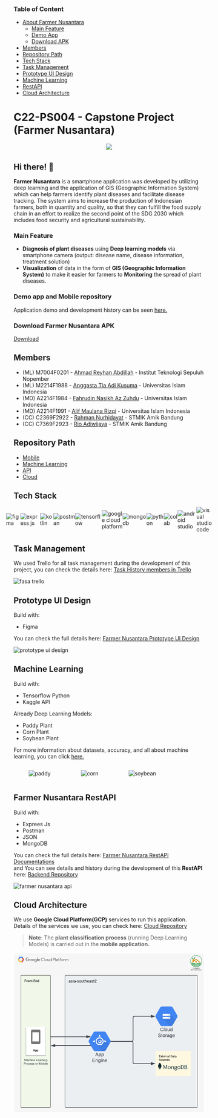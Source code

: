### Table of Content
- [About Farmer Nusantara](https://github.com/farmer-nusantara#c22-ps004---capstone-project-farmer-nusantara)
  - [Main Feature](https://github.com/farmer-nusantara#main-feature)
  - [Demo App](https://github.com/farmer-nusantara#demo-app-and-mobile-repository)
  - [Download APK](https://github.com/farmer-nusantara#download-farmer-nusantara-apk)
- [Members](https://github.com/farmer-nusantara#members)
- [Repository Path](https://github.com/farmer-nusantara#repository-path)
- [Tech Stack](https://github.com/farmer-nusantara#tech-stack)
- [Task Management](https://github.com/farmer-nusantara#task-management)
- [Prototype UI Design](https://github.com/farmer-nusantara#prototype-ui-design)
- [Machine Learning](https://github.com/farmer-nusantara#machine-learning)
- [RestAPI](https://github.com/farmer-nusantara#farmer-nusantara-restapi)
- [Cloud Architecture](https://github.com/farmer-nusantara#cloud-architecture)

# C22-PS004 - Capstone Project (Farmer Nusantara)

<p align="center">
  <img width="300px" src="https://storage.googleapis.com/farmer-nusantara-storage/logo/Farmer%20Nusantara%20Logo%20FIll.png" />
</p>

## Hi there! 👋
<strong>Farmer Nusantara</strong> is a smartphone application was developed by utilizing deep learning and the application of GIS (Geographic Information System) which can help farmers identify plant diseases and facilitate disease tracking. The system aims to increase the production of Indonesian farmers, both in quantity and quality, so that they can fulfill the food supply chain in an effort to realize the second point of the SDG 2030 which includes food security and agricultural sustainability.

### Main Feature
- **Diagnosis of plant diseases** using **Deep learning models** via smartphone camera (output: disease name, disease information, treatment solution)
- **Visualization** of data in the form of **GIS (Geographic Information System)** to make it easier for farmers to **Monitoring** the spread of plant diseases.

### Demo app and Mobile repository
Application demo and development history can be seen [here.](https://github.com/farmer-nusantara/farmer-nusantara-mobile)

### Download Farmer Nusantara APK
[Download](https://drive.google.com/file/d/1N0C4iRcGkXy2cVX2eCLO0TPDgfAzhBe-/view?usp=sharing)

## Members
- (ML) M7004F0201 - [Ahmad Reyhan Abdillah](https://www.linkedin.com/in/ahmadreyhanabdillah) - Institut Teknologi Sepuluh Nopember
- (ML) M2214F1988 - [Anggasta Tia Adi Kusuma](https://www.linkedin.com/in/anggasta-tirta-adi-kusuma) - Universitas Islam Indonesia
- (MD) A2214F1984 - [Fahrudin Nasikh Az Zuhdu](https://www.linkedin.com/in/fahrudin-nasikh-az-zuhdu-38625b1b0/) - Universitas Islam Indonesia
- (MD) A2214F1991 - [Alif Maulana Rizqi](https://www.linkedin.com/in/alif-maulana-rizqi-165145239) - Universitas Islam Indonesia
- (CC) C2369F2922 - [Rahman Nurhidayat](https://www.linkedin.com/in/rahman-nurhidayat) - STMIK Amik Bandung
- (CC) C7369F2923 - [Rio Adiwijaya](https://www.linkedin.com/in/rio-adiwijaya-395082237) - STMIK Amik Bandung

## Repository Path
- <a href="https://github.com/farmer-nusantara/farmer-nusantara-mobile">Mobile</a>
- <a href="https://github.com/farmer-nusantara/farmer-nusantara-machine-learning">Machine Learning</a>
- <a href="https://github.com/farmer-nusantara/farmer-nusantara-api">API</a>
- <a href="https://github.com/farmer-nusantara/farmer-nusantara-cloud">Cloud</a>

## Tech Stack
<div style="display: flex; align-items: center; justify-content: center;">
  <img src="https://cdn2.downdetector.com/static/uploads/logo/figma2.png" width="70px" alt="figma" />
  <img src="https://caraguna.com/wp-content/uploads/2022/02/expressjs.png" width="200px" alt="express js" />
  <img src="https://cms-assets.tutsplus.com/uploads/users/1499/posts/29590/preview_image/kotlin.jpg" width="150px" alt="kotlin" />
  <img src="https://miro.medium.com/max/1200/1*QOx_tPV5wJnhTzAGhfIiLA.png" width="200px" alt="postman" />
  <img src="https://camo.githubusercontent.com/aeb4f612bd9b40d81c62fcbebd6db44a5d4344b8b962be0138817e18c9c06963/68747470733a2f2f7777772e74656e736f72666c6f772e6f72672f696d616765732f74665f6c6f676f5f686f72697a6f6e74616c2e706e67" width="200px" alt="tensorflow" />
  <img src="https://www.freecodecamp.org/news/content/images/2020/10/gcp.png" width="150px" alt="google cloud platform" />
  <img src="https://upload.wikimedia.org/wikipedia/commons/thumb/9/93/MongoDB_Logo.svg/2560px-MongoDB_Logo.svg.png" width="180px" alt="mongodb" />
  <img src="https://miro.medium.com/max/837/1*tI-TWV--K05xbXUgA4Qm1w.png" width="150px" alt="python" />
  <img src="https://colab.research.google.com/img/colab_favicon_256px.png" width="70px" alt="colab"/>
  <img src="https://www.dicoding.com/blog/wp-content/uploads/2019/04/androidlogo.png" width="100px" alt="android studio" />
  <img src="https://upload.wikimedia.org/wikipedia/commons/thumb/9/9a/Visual_Studio_Code_1.35_icon.svg/1200px-Visual_Studio_Code_1.35_icon.svg.png" width="50px" alt="visual studio code" />
</div>

## Task Management
We used Trello for all task management during the development of this project, you can check the details here: [Task History members in Trello](https://trello.com/b/hfiYuDfq/farmer-nusantara)

![fasa trello](https://storage.googleapis.com/farmer-nusantara-storage/markdown_assets/fasa_trello.png)

## Prototype UI Design
Build with:
- Figma

You can check the full details here: [Farmer Nusantara Prototype UI Design](https://www.figma.com/file/17AzdTwHTL8k62xaj2kRGS/Farmer-Nusantara-App?node-id=2%3A2)

![prototype ui design](https://storage.googleapis.com/farmer-nusantara-storage/markdown_assets/prototype_ui_design.png)

## Machine Learning
Build with:
- Tensorflow Python
- Kaggle API

Already Deep Learning Models:
- Paddy Plant
- Corn Plant
- Soybean Plant

For more information about datasets, accuracy, and all about machine learning, you can click [here.](https://github.com/farmer-nusantara/farmer-nusantara-machine-learning)

<div style="display: flex;">
  <figure>
    <img src="https://storage.googleapis.com/farmer-nusantara-storage/markdown_assets/paddy_accuracy.png" alt="paddy"/>
<!--     <figcaption>Paddy Accuracy</figcaption> -->
  </figure>
  <figure>
    <img src="https://storage.googleapis.com/farmer-nusantara-storage/markdown_assets/corn_accuracy.png" alt="corn"/>
<!--     <figcaption>Corn Accuracy</figcaption> -->
  </figure>
  <figure>
    <img src="https://storage.googleapis.com/farmer-nusantara-storage/markdown_assets/soybean_accuracy.jpeg" alt="soybean"/>
<!--     <figcaption>Soybean Accuracy</figcaption> -->
  </figure> 
</div>

## Farmer Nusantara RestAPI
Build with:
- Exprees Js
- Postman
- JSON
- MongoDB

You can check the full details here: [Farmer Nusantara RestAPI Documentations](https://documenter.getpostman.com/view/10712714/UyxnDjWp)</br>
and You can see details and history during the development of this **RestAPI** here: [Backend Repository](https://github.com/farmer-nusantara/farmer-nusantara-api)

![farmer nusantara api](https://storage.googleapis.com/farmer-nusantara-storage/markdown_assets/farmer_nusantara_api.png)

## Cloud Architecture
We use **Google Cloud Platform(GCP)** services to run this application. Details of the services we use, you can check here: [Cloud Repository](https://github.com/farmer-nusantara/farmer-nusantara-cloud)

>**Note**: The **plant classification process** (running Deep Learning Models) is carried out in the **mobile application.**

![fasa cloud archicture](https://github.com/farmer-nusantara/farmer-nusantara-cloud/blob/d309b4df16a7a97b074e226123d54aa82b07c4e5/Cloud%20Architecture.png)
